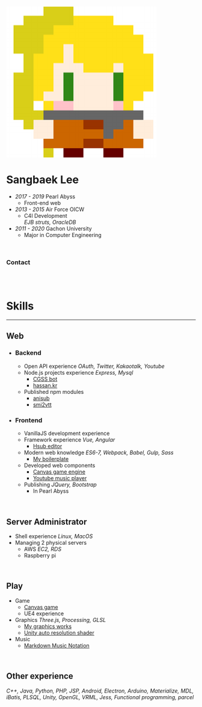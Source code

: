 
[![avatar](img/avatar.png)](https://github.com/nupamore)

# Sangbaek Lee
- *2017 - 2019* Pearl Abyss
  - Front-end web
- *2013 - 2015* Air Force OICW
  - C4I Development  
    *EJB struts, OracleDB*
- *2011 - 2020* Gachon University
  - Major in Computer Engineering

<br>

### Contact
[<i class="fa fa-github-alt fa-lg" aria-hidden="true" title="Github"></i>](https://github.com/nupamore)
[<i class="fa fa-twitter-alt fa-lg" aria-hidden="true" title="Twitter"></i>](https://twitter.com/nupamoreP)
[<i class="fa fa-envelope fa-lg" aria-hidden="true" title="Gmail"></i>](mailto:nupamore@gmail.com)



<br><!-- split --><br>



# Skills
---
## Web
- ### Backend
  - Open API experience *OAuth, Twitter, Kakaotalk, Youtube*
  - Node.js projects experience *Express, Mysql*
    - [CGSS bot](https://github.com/nupamore/cgss-yellowid)
    - [hassan.kr](https://github.com/nupamore/Hsub-Editor)
  - Published npm modules
    - [anisub](https://www.npmjs.com/package/anisub)
    - [smi2vtt](https://www.npmjs.com/package/smi2vtt)

- ### Frontend
  - VanillaJS development experience
  - Framework experience *Vue, Angular*
    - [Hsub editor](https://github.com/nupamore/Hsub-Editor)
  - Modern web knowledge *ES6-7, Webpack, Babel, Gulp, Sass*
    - [My boilerplate](https://github.com/nupamore/my-style/tree/master/javascript/boilerplate)
  - Developed web components
    - [Canvas game engine](https://github.com/MCStudy/MCS-Engine)
    - [Youtube music player](https://github.com/nupamore/youtube-music-player)
  - Publishing *JQuery, Bootstrap*
    - In Pearl Abyss

<br>

## Server Administrator
- Shell experience *Linux, MacOS*
- Managing 2 physical servers
  - AWS *EC2, RDS*
  - Raspberry pi

<br>

## Play
- Game
  - [Canvas game](https://github.com/MCStudy/findTheSun)
  - UE4 experience
- Graphics *Three.js, Processing, GLSL*
  - [My graphics works](https://github.com/nupamore/graphics)
  - [Unity auto resolution shader](https://booth.pm/ko/items/1740420)
- Music
  - [Markdown Music Notation](http://nupamore.github.io/Markdown-Music-Notation/examples/)

<br>

## Other experience
*C++, Java, Python, PHP, JSP,
Android, Electron, Arduino,
Materialize, MDL,
iBatis, PLSQL,
Unity, OpenGL, VRML,
Jess, Functional programming, parcel*
